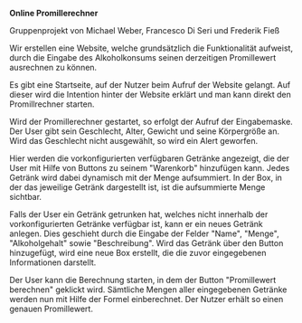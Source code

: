 **Online Promillerechner**

Gruppenprojekt von Michael Weber, Francesco Di Seri und Frederik Fieß

Wir erstellen eine Website, welche grundsätzlich die Funktionalität aufweist, durch die Eingabe des Alkoholkonsums seinen derzeitigen Promillewert ausrechnen zu können.

Es gibt eine Startseite, auf der Nutzer beim Aufruf der Website gelangt. Auf dieser wird die Intention hinter der Website erklärt und man kann direkt den Promillrechner starten.

Wird der Promillerechner gestartet, so erfolgt der Aufruf der Eingabemaske.
Der User gibt sein Geschlecht, Alter, Gewicht und seine Körpergröße an. Wird das Geschlecht nicht ausgewählt, so wird ein Alert geworfen.

 Hier werden die vorkonfigurierten verfügbaren Getränke angezeigt, die der User mit Hilfe von Buttons zu seinem "Warenkorb" hinzufügen kann. Jedes Getränk wird dabei dynamisch mit der Menge aufsummiert. In der Box, in der das jeweilige Getränk dargestellt ist, ist die aufsummierte Menge sichtbar.

 Falls der User ein Getränk getrunken hat, welches nicht innerhalb der vorkonfigurierten Getränke verfügbar ist, kann er ein neues Getränk anlegen.
 Dies geschieht durch die Eingabe der Felder "Name", "Menge", "Alkoholgehalt" sowie "Beschreibung". Wird das Getränk über den Button hinzugefügt, wird eine neue Box erstellt, die die zuvor eingegebenen Informationen darstellt.

 Der User kann die Berechnung starten, in dem der Button "Promillewert berechnen" geklickt wird. Sämtliche Mengen aller eingegebenen Getränke werden nun mit Hilfe der Formel einberechnet. Der Nutzer erhält so einen genauen Promillewert.
